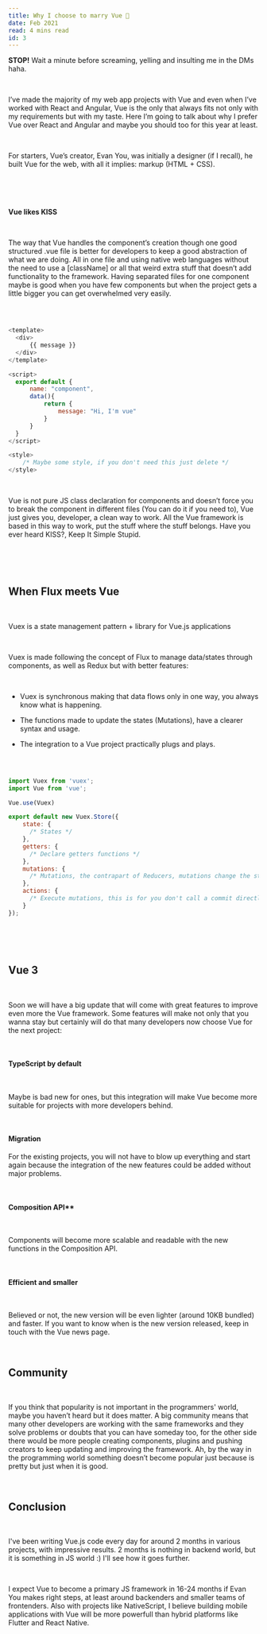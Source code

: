 ```yaml
---
title: Why I choose to marry Vue 💍
date: Feb 2021
read: 4 mins read
id: 3
---
```


**STOP!** Wait a minute before screaming, yelling and insulting me in the DMs haha.

<br/>

I’ve made the majority of my web app projects with Vue and even when I’ve worked with React and Angular, Vue is the only that always fits not only with my requirements but with my taste. Here I’m going to talk about why I prefer Vue over React and Angular and maybe you should too for this year at least.

<br/>

For starters, Vue’s creator, Evan You, was initially a designer (if I recall), he built Vue for the web, with all it implies: markup (HTML + CSS).

<br/>
<br/>
<br/>

**Vue likes KISS**

<br/>

The way that Vue handles the component’s creation though one good structured .vue file is better for developers to keep a good abstraction of what we are doing. All in one file and using native web languages without the need to use a [className] or all that weird extra stuff that doesn’t add functionality to the framework. Having separated files for one component maybe is good when you have few components but when the project gets a little bigger you can get overwhelmed very easily.

<br/>

```javascript

<template>
  <div>
      {{ message }}
  </div>
</template>

<script>
  export default {
      name: "component",
      data(){
          return {
              message: "Hi, I'm vue"
          }
      }
  }
</script>

<style>
    /* Maybe some style, if you don't need this just delete */
</style>

```

<br/>

Vue is not pure JS class declaration for components and doesn’t force you to break the component in different files (You can do it if you need to), Vue just gives you, developer, a clean way to work. All the Vue framework is based in this way to work, put the stuff where the stuff belongs.
Have you ever heard KISS?, Keep It Simple Stupid.

<br/>
<br/>
<br/>

## **When Flux meets Vue**

<br/>

 Vuex is a state management pattern + library for Vue.js applications

<br/>

Vuex is made following the concept of Flux to manage data/states through components, as well as Redux but with better features:

<br/>

  - Vuex is synchronous making that data flows only in one way, you always know what is happening.

  - The functions made to update the states (Mutations), have a clearer syntax and usage.

  - The integration to a Vue project practically plugs and plays.

<br/>

```javascript

import Vuex from 'vuex';
import Vue from 'vue';

Vue.use(Vuex)

export default new Vuex.Store({
    state: {
      /* States */
    },
    getters: {
      /* Declare getters functions */
    },
    mutations: {
      /* Mutations, the contrapart of Reducers, mutations change the states values */
    },
    actions: {
      /* Execute mutations, this is for you don't call a commit directly in components */
    }
});

```
<br/>
<br/>
<br/>

## **Vue 3**

<br/>

Soon we will have a big update that will come with great features to improve even more the Vue framework. Some features will make not only that you wanna stay but certainly will do that many developers now choose Vue for the next project:

<br/>

#### **TypeScript by default**

<br/>

Maybe is bad new for ones, but this integration will make Vue become more suitable for projects with more developers behind.

<br/>

#### **Migration**
For the existing projects, you will not have to blow up everything and start again because the integration of the new features could be added without major problems.

<br/>

#### **Composition API****

<br/>

Components will become more scalable and readable with the new functions in the Composition API.

<br/>

#### **Efficient and smaller**

<br/>

Believed or not, the new version will be even lighter (around 10KB bundled) and faster.
If you want to know when is the new version released, keep in touch with the Vue news page.

<br/>

## **Community**

<br/>

If you think that popularity is not important in the programmers' world, maybe you haven’t heard but it does matter. A big community means that many other developers are working with the same frameworks and they solve problems or doubts that you can have someday too, for the other side there would be more people creating components, plugins and pushing creators to keep updating and improving the framework. Ah, by the way in the programming world something doesn’t become popular just because is pretty but just when it is good.

<br/>

## **Conclusion**

<br/>

I've been writing Vue.js code every day for around 2 months in various projects, with impressive results. 2 months is nothing in backend world, but it is something in JS world :) I'll see how it goes further.

<br/>

I expect Vue to become a primary JS framework in 16-24 months if Evan You makes right steps, at least around backenders and smaller teams of frontenders. Also with projects like NativeScript, I believe building mobile applications with Vue will be more powerfull than hybrid platforms like Flutter and React Native. 

